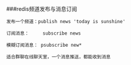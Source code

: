 ###redis频道发布与消息订阅

	发布一个频道：publish news 'today is sunshine'
	
	订阅消息：	  subscribe news
	 
	模糊订阅消息： psubscribe new*
	
	适合群聊在线聊天室，一个消息推送，都能收到消息
